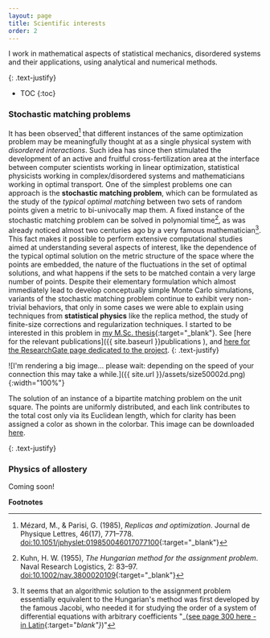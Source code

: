 ```yaml
---
layout: page
title: Scientific interests
order: 2
---
```




I work in mathematical aspects of statistical mechanics, disordered systems and their applications, using analytical and numerical methods. <br />
<!--The topics I have so far contributed are listed below.-->
{: .text-justify}

 * TOC
{:toc}

### Stochastic matching problems
It has been observed[^3] that different instances of the same optimization problem may be meaningfully thought at as a single physical system with _disordered interactions_. Such idea has since then stimulated the development of an active and fruitful cross-fertilization area at the interface between computer scientists working in linear optimization, statistical physicists working in complex/disordered systems and mathematicians working in optimal transport. One of the simplest problems one can approach is the **stochastic matching problem**, which can be formulated as the study of the _typical optimal matching_ between two sets of random points given a metric to bi-univocally map them. A fixed instance of the stochastic matching problem can be solved in polynomial time[^1], as was already noticed almost two centuries ago by a very famous mathematician[^2]. This fact makes it possible to perform extensive computational studies aimed at understanding several aspects of interest, like the dependence of the typical optimal solution on the metric structure of the space where the points are embedded, the nature of the fluctuations in the set of optimal solutions, and what happens if the sets to be matched contain a very large number of points. Despite their elementary formulation which almost immediately lead to develop conceptually simple Monte Carlo simulations, variants of the stochastic matching problem continue to exhibit very non-trivial behaviors, that only in some cases we were able to explain using techniques from **statistical physics** like the replica method, the study of finite-size corrections and regularization techniques.
I started to be interested in this problem in [my M.Sc. thesis](downloads/masterthesis.pdf){:target="_blank"}. See [here for the relevant publications]({{  site.baseurl }}publications ), and [here for the ResearchGate page dedicated to the project](https://www.researchgate.net/project/Bipartite-matching-relationship-between-random-and-Euclidean-graphs).
{: .text-justify}
<div class="tf2d" markdown="block">

![I'm rendering a big image... please wait: depending on the speed of your connection this may take a while.]({{ site.url }}/assets/size50002d.png){:width="100%"}

</div>
<p class="message"><i class="fa fa-info-circle fa-fw" aria-hidden="true"></i>The solution of an instance of a bipartite matching problem on the unit square. The points are uniformly distributed, and each link contributes to the total cost only via its Euclidean length, which for clarity has been assigned a color as shown in the colorbar. This image can be downloaded <a href="assets/size50002d.png" target="_blank">here</a>. </p>
{: .text-justify}
<br/>

[^3]:
	Mézard, M., & Parisi, G. (1985), _Replicas and optimization_. Journal de Physique Lettres, 46(17), 771–778. [doi:10.1051/jphyslet:019850046017077100](http://jphyslet.journaldephysique.org/en/articles/jphyslet/abs/1985/17/jphyslet_1985__46_17_771_0/jphyslet_1985__46_17_771_0.html){:target="_blank"}

### Physics of allostery

Coming soon!

<!--
The _assignment problem_ is the search of a permutation \\( \pi^* \in \mathcal{S}_n \\), the symmetric group on $$n$$ symbols, that minimizes a cost or energy
{: .text-justify}

$$ E(\pi^*;w) := \min_{ \pi \in \mathcal{S}_n } E(\pi;w) = \min_{ \pi \in \mathcal{S}_n } \sum_{i=1}^n w_{i\pi(i)}
$$

where \\( w_{ij} \\) is the cost of assigning the $$i$$-th object of a certain class to the $$j$$-th one of another one. $$ E(\pi^*;w)$$ is called the _optimal cost_ or _the ground state energy_, depending on the context. Thus the problem is completely specified by a $$n\times n$$ matrix $$w$$, called ''cost matrix''. For example, you run a business and you know that employee $$i$$ can finish task $$j$$ in $$w_{ij}$$ seconds, and you would like to minimize the total employees time of execution for the whole set of $$n$$ tasks under the constraint that each employee does only one task.
{: .text-justify}

This problem was solved by **H.W.Kuhn** in 1955[^1] with the introduction of the "Hungarian method", an algorithm that runs in polynomial time complexity $$O(n^4)$$[^2]. But what happens if $$w$$ is a **random matrix**?
{: .text-justify}


Depending on the way this random matrix is built, this stochastic problem takes different names:
{: .text-justify}

- **Random Assignment Problem** (RAP) if the entries are independent and identically distributed random variables with density $$\rho$$;
- **Euclidean Bipartite Matching Problem** (EBMP), if $$w_{ij}=d^p(b_i,w_j)$$, where $$\lbrace b_i \rbrace_{i=1}^n$$ ("the blacks") and $$\lbrace w_i \rbrace_{i=1}^n$$ ("the whites") are two families of i.i.d.r.v. uniformly distributed in the unit hypercube in $$D$$ dimensions (or in the $$D$$-torus), and $$d$$ is the Euclidean distance.

In these problems, where physically only typical information is known on the nature of interactions, there is lack of the most common symmetries, that are restored only on average. They also display **frustration**, in the sense that it is in general not possible to locally satisfy energy minimization. Both previous features are typically found in the statistical physics of **spin glasses**. 	
{: .text-justify}


In a seminal paper on the subject[^3], **M.Mézard** and **G.Parisi** introduced a canonical ensemble formulation for the RAP. Using the _replica method_, they showed that, in determining the asymptotics of the zero-temperature quenched free energy (i.e. the _typical optimal cost_) as $$n \to \infty$$, the only relevant property is a **universal exponent** $$r$$ characterizing the small-argument behavior of $$\rho$$: $$\rho(w_{ij})\sim w_{ij}^r$$ as $$w_{ij} \to 0$$.
{: .text-justify}


The EBMP is in many respect more difficult than the RAP due to the geometry of the underlying space; solutions may have very different qualitative behavior depending on $$D$$ and $$p$$. Remarkably, it has rich connections with different areas of mathematics, for example with the Monge-Kantorovich problem, with gaussian stochastic processes and with cycle properties of random permutations (especially in $$D=1$$).
{: .text-justify}

Since the problem at fixed instance is solved in polynomial time, current technologies allow a Monte Carlo approach to sizes up to $$n=10^4$$ on a personal computer, so that analytical predictions can be significantly tested against numerical simulations.
{: .text-justify}

The research on these problems started in [my M.Sc. thesis](downloads/masterthesis.pdf){:target="_blank"}. You can find updated publications [clicking here](/publications) or at the [ResearchGate project page](https://www.researchgate.net/project/Bipartite-matching-relationship-between-random-and-Euclidean-graphs){:target="_blank"}.
{: .text-justify}

<!--div class="tf2d" markdown="block"-->
<!--
![I'm rendering a big image... please wait: this may take a while.]({{ site.url }}/assets/size50002d.png){:width="100%"}
-->
<!--/div-->

<!--
<p class="message"><i class="fa fa-info-circle fa-fw" aria-hidden="true"></i>The solution of an instance of the EBMP in D=2 on the unit square. Each link contributes to the total cost with its Euclidean length, which determines its color as shown in the key (image also accessible <a href="assets/size50002d.png" target="_blank">here</a>). </p>
{: .text-justify}

-->
**Footnotes**

[^1]:
	Kuhn, H. W. (1955), _The Hungarian method for the assignment problem_. Naval Research Logistics, 2: 83–97. [doi:10.1002/nav.3800020109](http://onlinelibrary.wiley.com/doi/10.1002/nav.3800020109/abstract){:target="_blank"}

[^2]:
	It seems that an algorithmic solution to the assignment problem essentially equivalent to the Hungarian's method was first developed by the famous Jacobi, who needed it for studying the order of a system of differential equations with arbitrary coefficients "_([see page 300 here - in Latin](http://gdz.sub.uni-goettingen.de/dms/load/img/?PPN=GDZPPN002152592&IDDOC=266552){:target="_blank"}_)"

[^3]:
	Mézard, M., & Parisi, G. (1985), _Replicas and optimization_. Journal de Physique Lettres, 46(17), 771–778. [doi:10.1051/jphyslet:019850046017077100](http://jphyslet.journaldephysique.org/en/articles/jphyslet/abs/1985/17/jphyslet_1985__46_17_771_0/jphyslet_1985__46_17_771_0.html){:target="_blank"}
